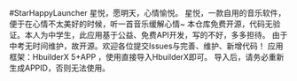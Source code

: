 #StarHappyLauncher
星悦，愿明天，心情愉悦。
星悦，一款自用的音乐软件，便于在心情不太美好的时候，听一首音乐缓解心情~
本仓库免费开源，代码无验证。本人为中学生，此应用基于公益、免费API开发，写的不好，多多担待。
由于中考无时间维护，故开源。欢迎各位提交Issues与完善、维护、新增代码！
应用框架：HbuilderX 5+APP ，使用直接导入HbuilderX即可。
导入后，请务必重新生成APPID，否则无法使用。
